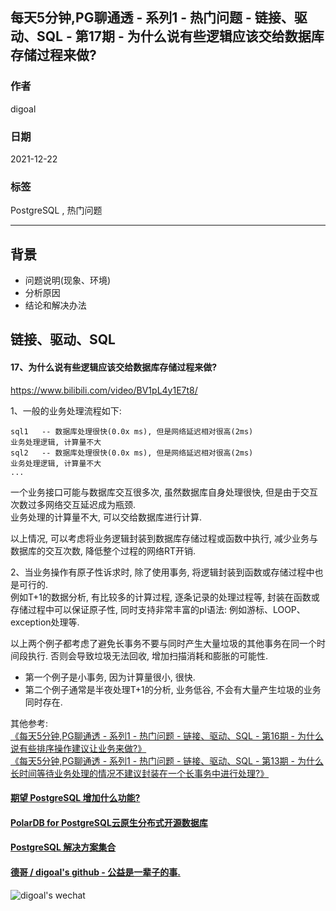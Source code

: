 ## 每天5分钟,PG聊通透 - 系列1 - 热门问题 - 链接、驱动、SQL - 第17期 - 为什么说有些逻辑应该交给数据库存储过程来做?  
  
### 作者  
digoal  
  
### 日期  
2021-12-22  
  
### 标签  
PostgreSQL , 热门问题  
  
----  
  
## 背景  
- 问题说明(现象、环境)  
- 分析原因  
- 结论和解决办法  
  
## 链接、驱动、SQL  
  
#### 17、为什么说有些逻辑应该交给数据库存储过程来做?  
https://www.bilibili.com/video/BV1pL4y1E7t8/  
  
1、一般的业务处理流程如下:  
  
```  
sql1   -- 数据库处理很快(0.0x ms), 但是网络延迟相对很高(2ms)    
业务处理逻辑, 计算量不大  
sql2   -- 数据库处理很快(0.0x ms), 但是网络延迟相对很高(2ms)    
业务处理逻辑, 计算量不大  
...   
```  
  
一个业务接口可能与数据库交互很多次, 虽然数据库自身处理很快, 但是由于交互次数过多网络交互延迟成为瓶颈.    
业务处理的计算量不大, 可以交给数据库进行计算.    
  
以上情况, 可以考虑将业务逻辑封装到数据库存储过程或函数中执行, 减少业务与数据库的交互次数, 降低整个过程的网络RT开销.    
  
2、当业务操作有原子性诉求时, 除了使用事务, 将逻辑封装到函数或存储过程中也是可行的.   
例如T+1的数据分析, 有比较多的计算过程, 逐条记录的处理过程等, 封装在函数或存储过程中可以保证原子性, 同时支持非常丰富的pl语法: 例如游标、LOOP、exception处理等.  
  
以上两个例子都考虑了避免长事务不要与同时产生大量垃圾的其他事务在同一个时间段执行. 否则会导致垃圾无法回收, 增加扫描消耗和膨胀的可能性.   
- 第一个例子是小事务, 因为计算量很小, 很快.  
- 第二个例子通常是半夜处理T+1的分析, 业务低谷, 不会有大量产生垃圾的业务同时存在.  
  
其他参考:   
[《每天5分钟,PG聊通透 - 系列1 - 热门问题 - 链接、驱动、SQL - 第16期 - 为什么说有些排序操作建议让业务来做?》](../202112/20211222_03.md)  
[《每天5分钟,PG聊通透 - 系列1 - 热门问题 - 链接、驱动、SQL - 第13期 - 为什么长时间等待业务处理的情况不建议封装在一个长事务中进行处理?》](../202112/20211221_03.md)  

  
  
  
#### [期望 PostgreSQL 增加什么功能?](https://github.com/digoal/blog/issues/76 "269ac3d1c492e938c0191101c7238216")
  
  
#### [PolarDB for PostgreSQL云原生分布式开源数据库](https://github.com/ApsaraDB/PolarDB-for-PostgreSQL "57258f76c37864c6e6d23383d05714ea")
  
  
#### [PostgreSQL 解决方案集合](https://yq.aliyun.com/topic/118 "40cff096e9ed7122c512b35d8561d9c8")
  
  
#### [德哥 / digoal's github - 公益是一辈子的事.](https://github.com/digoal/blog/blob/master/README.md "22709685feb7cab07d30f30387f0a9ae")
  
  
![digoal's wechat](../pic/digoal_weixin.jpg "f7ad92eeba24523fd47a6e1a0e691b59")
  
